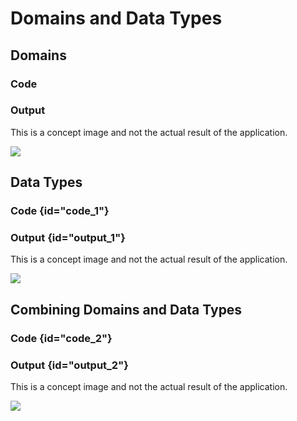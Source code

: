 # Domains and Data Types

## Domains

### Code

<code-block src="entity-with-domain.txt"/>

### Output

<note>This is a concept image and not the actual result of the application.</note>

![](entity-with-domain.svg)

## Data Types

### Code {id="code_1"}

<code-block src="entity-with-data-type.txt"/>

### Output {id="output_1"}

<note>This is a concept image and not the actual result of the application.</note>

![](entity-with-data-type.svg)

## Combining Domains and Data Types

### Code {id="code_2"}

<code-block src="entity-with-domain-and-data-type.txt"/>

### Output {id="output_2"}

<note>This is a concept image and not the actual result of the application.</note>

![](entity-with-domain-and-data-type.svg)
